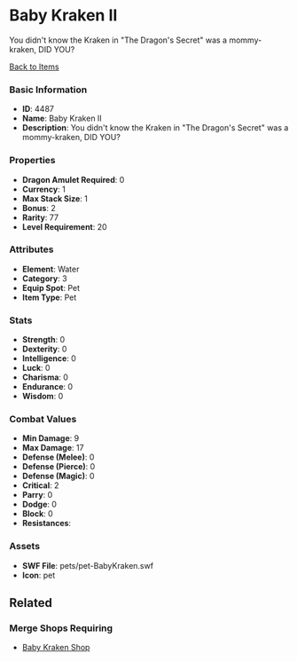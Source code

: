# Baby Kraken II

You didn't know the Kraken in "The Dragon's Secret" was a mommy-kraken, DID YOU?

[Back to Items](../items.md)

### Basic Information

- **ID**: 4487
- **Name**: Baby Kraken II
- **Description**: You didn&#039;t know the Kraken in &quot;The Dragon&#039;s Secret&quot; was a mommy-kraken, DID YOU?

### Properties

- **Dragon Amulet Required**: 0
- **Currency**: 1
- **Max Stack Size**: 1
- **Bonus**: 2
- **Rarity**: 77
- **Level Requirement**: 20

### Attributes

- **Element**: Water
- **Category**: 3
- **Equip Spot**: Pet
- **Item Type**: Pet

### Stats

- **Strength**: 0
- **Dexterity**: 0
- **Intelligence**: 0
- **Luck**: 0
- **Charisma**: 0
- **Endurance**: 0
- **Wisdom**: 0

### Combat Values

- **Min Damage**: 9
- **Max Damage**: 17
- **Defense (Melee)**: 0
- **Defense (Pierce)**: 0
- **Defense (Magic)**: 0
- **Critical**: 2
- **Parry**: 0
- **Dodge**: 0
- **Block**: 0
- **Resistances**: 

### Assets

- **SWF File**: pets/pet-BabyKraken.swf
- **Icon**: pet

## Related

### Merge Shops Requiring

- [Baby Kraken Shop](../merge-shops/75-baby-kraken-shop.md)

